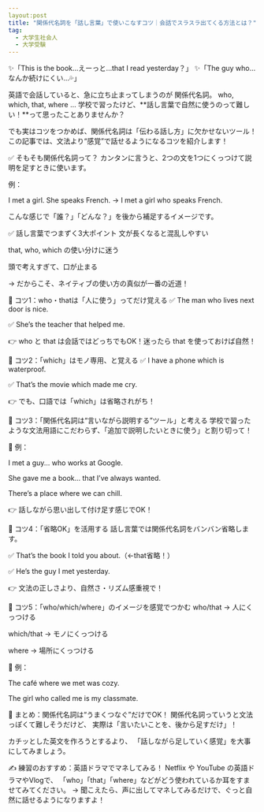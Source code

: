 ```yaml
---
layout:post
title: "関係代名詞を「話し言葉」で使いこなすコツ｜会話でスラスラ出てくる方法とは？"
tag: 
  - 大学生社会人
  - 大学受験
---
```


✨「This is the book...えーっと…that I read yesterday？」 ✨「The guy who…なんか続けにくい…💦」

英語で会話していると、急に立ち止まってしまうのが 関係代名詞。
who, which, that, where … 学校で習ったけど、**話し言葉で自然に使うのって難しい！**って思ったことありませんか？

でも実はコツをつかめば、関係代名詞は「伝わる話し方」に欠かせないツール！
この記事では、文法より“感覚”で話せるようになるコツを紹介します！

✅ そもそも関係代名詞って？
カンタンに言うと、2つの文を1つにくっつけて説明を足すときに使います。

例：

I met a girl. She speaks French.
→ I met a girl who speaks French.

こんな感じで「誰？」「どんな？」を後から補足するイメージです。

✅ 話し言葉でつまずく3大ポイント
文が長くなると混乱しやすい

that, who, which の使い分けに迷う

頭で考えすぎて、口が止まる

→ だからこそ、ネイティブの使い方の真似が一番の近道！

🎯 コツ1：who・thatは「人に使う」ってだけ覚える
✅ The man who lives next door is nice.

✅ She’s the teacher that helped me.

👉 who と that は会話ではどっちでもOK！迷ったら that を使っておけば自然！

🎯 コツ2：「which」はモノ専用、と覚える
✅ I have a phone which is waterproof.

✅ That’s the movie which made me cry.

👉 でも、口語では「which」は省略されがち！

🎯 コツ3：「関係代名詞は“言いながら説明する”ツール」と考える
学校で習ったような文法用語にこだわらず、「追加で説明したいときに使う」と割り切って！

💬 例：

I met a guy... who works at Google.

She gave me a book... that I’ve always wanted.

There’s a place where we can chill.

👉 話しながら思い出して付け足す感じでOK！

🎯 コツ4：「省略OK」を活用する
話し言葉では関係代名詞をバンバン省略します。

✅ That’s the book I told you about.（←that省略！）

✅ He’s the guy I met yesterday.

👉 文法の正しさより、自然さ・リズム感重視で！

🎯 コツ5：「who/which/where」のイメージを感覚でつかむ
who/that → 人にくっつける

which/that → モノにくっつける

where → 場所にくっつける

💬 例：

The café where we met was cozy.

The girl who called me is my classmate.

🌟 まとめ：関係代名詞は“うまくつなぐ”だけでOK！
関係代名詞っていうと文法っぽくて難しそうだけど、
実際は「言いたいことを、後から足すだけ」！

カチッとした英文を作ろうとするより、
「話しながら足していく感覚」を大事にしてみましょう。

✍️ 練習のおすすめ：英語ドラマでマネしてみる！
Netflix や YouTube の英語ドラマやVlogで、
「who」「that」「where」などがどう使われているか耳をすませてみてください。
→ 聞こえたら、声に出してマネしてみるだけで、ぐっと自然に話せるようになりますよ！
